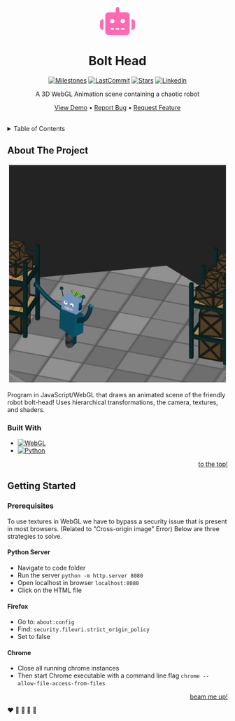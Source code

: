 <a name="top"></a>

<!-- HEADER -->
<div align="center">
  <img src="images/logo.svg" alt="Logo" width=80px>
  
  # Bolt Head

  [![Milestones][milestones-shield]][milestones-url]
  [![LastCommit][last-commit-shield]][last-commit-url]
  [![Stars][stars-shield]][stars-url]
  [![LinkedIn][linkedin-shield]][linkedin-url]
  
  A 3D WebGL Animation scene containing a chaotic robot 
  <br />

  [View Demo](https://github.com/cindyunrau/bolt-head) •
  [Report Bug](https://github.com/cindyunrau/bolt-head/issues) •
  [Request Feature](https://github.com/cindyunrau/bolt-head/issues) 

</div>
<br />

<!-- TABLE OF CONTENTS -->
<details>
  <summary>Table of Contents</summary>
  <ol>
    <li><a href="#about-the-project">About The Project</a></li>
    <li><a href="#getting-started">Getting Started</a></li>
    <li><a href="#to-do">To-do</a></li>
    <li><a href="#deliverables">Deliverables</a></li>
    <li><a href="#resources">Resources</a></li>
  </ol>
</details>

<!-- ABOUT THE PROJECT -->
## About The Project
<p align="center">
    <img src="Images/Screenshot.jpg" alt="Screenshot">
  </a>
</p>

Program in JavaScript/WebGL that draws an animated scene of the friendly robot bolt-head! Uses hierarchical transformations, the camera, textures, and shaders.

### Built With
* [![WebGL][webGL-shield]][webGL-url]
* [![Python][python-shield]][python-url]

<p align="right">
  <a href="#top">to the top!</a>
</p>

<!-- GETTING STARTED -->
## Getting Started

### Prerequisites

To use textures in WebGL we have to bypass a security issue that is present in most browsers. (Related to "Cross-origin image" Error) Below are three strategies to solve.

#### Python Server

* Navigate to code folder
* Run the server
   ```python -m http.server 8080```
* Open localhost in browser
   ```localhost:8080```
* Click on the HTML file

#### Firefox

* Go to:
  ```about:config```
* Find:
  ```security.fileuri.strict_origin_policy```
* Set to false

#### Chrome

* Close all running chrome instances
* Then start Chrome executable with a command line flag 
  ```chrome --allow-file-access-from-files```

<p align="right">
  <a href="#top">beam me up!</a>
</p>

:heart:
:yellow_heart:
:green_heart:
:blue_heart: 
:purple_heart:


<!-- BADGES -->
[milestones-shield]: https://img.shields.io/github/milestones/all/cindyunrau/bolt-head?color=%23ff69b4&style=for-the-badge
[milestones-url]: https://google.ca
[last-commit-shield]: https://img.shields.io/github/last-commit/cindyunrau/bolt-head/main?color=%2300ffff&style=for-the-badge
[last-commit-url]: https://github.com/cindyunrau/bolt-head/commits/main
[stars-shield]: https://img.shields.io/github/stars/cindyunrau/bolt-head.svg?color=%23fff740&style=for-the-badge
[stars-url]: https://github.com/cindyunrau/bolt-head
[linkedin-shield]: https://img.shields.io/badge/-LinkedIn-black.svg?style=for-the-badge&logo=linkedin&colorB=555
[linkedin-url]: https://linkedin.com/in/cindyunrau
[webGL-shield]: https://img.shields.io/badge/WebGL-990000?logo=webgl&logoColor=white&style=for-the-badge
[webGL-url]: https://get.webgl.org/
[python-shield]: https://img.shields.io/badge/python-3670A0?style=for-the-badge&logo=python&logoColor=ffdd54
[python-url]: https://www.python.org/

<!-- IMAGES -->
[featured-image]: images/robot.gif
